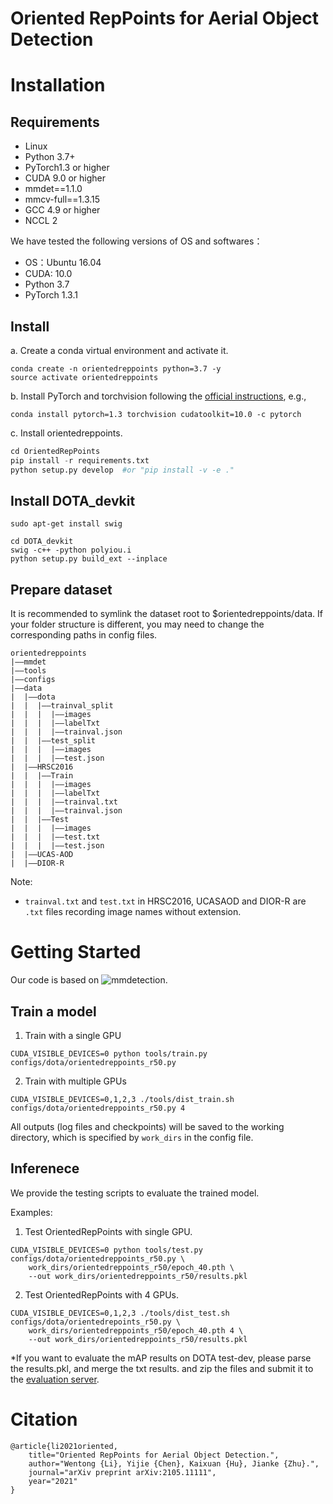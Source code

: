 # Oriented RepPoints for Aerial Object Detection

# Installation
## Requirements
* Linux
* Python 3.7+ 
* PyTorch1.3 or higher
* CUDA 9.0 or higher
* mmdet==1.1.0
* mmcv-full==1.3.15
* GCC 4.9 or higher
* NCCL 2

We have tested the following versions of OS and softwares：
* OS：Ubuntu 16.04
* CUDA: 10.0
* Python 3.7
* PyTorch 1.3.1

## Install 
a. Create a conda virtual environment and activate it.  
```
conda create -n orientedreppoints python=3.7 -y 
source activate orientedreppoints
```
b. Install PyTorch and torchvision following the [official instructions](https://pytorch.org/get-started/previous-versions/), e.g.,
```
conda install pytorch=1.3 torchvision cudatoolkit=10.0 -c pytorch
```
c. Install orientedreppoints.

```python 
cd OrientedRepPoints
pip install -r requirements.txt
python setup.py develop  #or "pip install -v -e ."
```

## Install DOTA_devkit

```
sudo apt-get install swig
```
```
cd DOTA_devkit
swig -c++ -python polyiou.i
python setup.py build_ext --inplace
```
## Prepare dataset
It is recommended to symlink the dataset root to $orientedreppoints/data. If your folder structure is different, you may need to change the corresponding paths in config files.
```
orientedreppoints
|——mmdet
|——tools
|——configs
|——data
|  |——dota
|  |  |——trainval_split
|  |  |  |——images
|  |  |  |——labelTxt
|  |  |  |——trainval.json
|  |  |——test_split
|  |  |  |——images
|  |  |  |——test.json
|  |——HRSC2016
|  |  |——Train
|  |  |  |——images
|  |  |  |——labelTxt
|  |  |  |——trainval.txt
|  |  |  |——trainval.json
|  |  |——Test
|  |  |  |——images
|  |  |  |——test.txt
|  |  |  |——test.json
|  |——UCAS-AOD
|  |——DIOR-R
```
Note:
* `trainval.txt` and `test.txt` in HRSC2016, UCASAOD and DIOR-R are `.txt` files recording image names without extension.


# Getting Started 
Our code is based on ![mmdetection](https://github.com/open-mmlab/mmdetection). 

## Train a model

1. Train  with a single GPU 

```shell
CUDA_VISIBLE_DEVICES=0 python tools/train.py  configs/dota/orientedreppoints_r50.py
```

2. Train with multiple GPUs

```shell
CUDA_VISIBLE_DEVICES=0,1,2,3 ./tools/dist_train.sh configs/dota/orientedreppoints_r50.py 4
```
All outputs (log files and checkpoints) will be saved to the working directory,
which is specified by `work_dirs` in the config file.

## Inferenece 
We provide the testing scripts to evaluate the trained model.

Examples:

1. Test OrientedRepPoints with single GPU.

```shell
CUDA_VISIBLE_DEVICES=0 python tools/test.py configs/dota/orientedreppoints_r50.py \
    work_dirs/orientedreppoints_r50/epoch_40.pth \ 
    --out work_dirs/orientedreppoints_r50/results.pkl

```
2. Test OrientedRepPoints with 4 GPUs.
```shell
CUDA_VISIBLE_DEVICES=0,1,2,3 ./tools/dist_test.sh configs/dota/orientedrepoints_r50.py \
    work_dirs/orientedreppoints_r50/epoch_40.pth 4 \ 
    --out work_dirs/orientedreppoints_r50/results.pkl
```

*If you want to evaluate the mAP results on DOTA test-dev, please parse the results.pkl, and merge the txt results. and zip the files  and submit it to the  [evaluation server](https://captain-whu.github.io/DOTA/index.html).


# Citation 

```shell
@article{li2021oriented,
	title="Oriented RepPoints for Aerial Object Detection.",
	author="Wentong {Li}, Yijie {Chen}, Kaixuan {Hu}, Jianke {Zhu}.",
	journal="arXiv preprint arXiv:2105.11111",
	year="2021"
}

```


